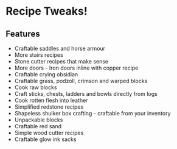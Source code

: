 # Recipe Tweaks!

## Features 
* Craftable saddles and horse armour 
* More stairs recipes
* Stone cutter recipes that make sense
* More doors - Iron doors inline with copper recipe
* Craftable crying obsidian
* Craftable grass, podzoll, crimson and warped blocks
* Cook raw blocks
* Craft sticks, chests, ladders and bowls directly from logs 
* Cook rotten flesh into leather
* Simplified redstone recipes
* Shapeless shulker box crafting - craftable from your inventory
* Unpackable blocks 
* Craftable red sand
* Simple wood cutter recipes
* Craftable glow ink sacks 
